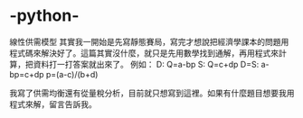 # -python-
線性供需模型
其實我一開始是先寫靜態賽局，寫完才想說把經濟學課本的問題用程式碼來解決好了。這篇其實沒什麼，就只是先用數學找到通解，再用程式來計算，把資料打一打答案就出來了。
例如：
D: Q=a-bp
S: Q=c+dp
D=S: a-bp=c+dp
p=(a-c)/(b+d)

我寫了供需均衡還有從量稅分析，目前就只想寫到這裡。如果有什麼題目想要我用程式來解，留言告訴我。
